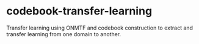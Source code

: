 # codebook-transfer-learning
Transfer learning using ONMTF and codebook construction to extract and transfer learning from one domain to another.
